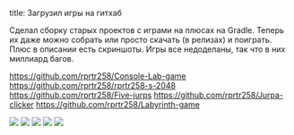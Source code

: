 title: Загрузил игры на гитхаб

Сделал сборку старых проектов с играми на плюсах на Gradle. Теперь их даже можно собрать или просто скачать (в релизах) и поиграть. Плюс в описании есть скриншоты. Игры все недоделаны, так что в них миллиард багов.

https://github.com/rprtr258/Console-Lab-game
https://github.com/rprtr258/rprtr258-s-2048
https://github.com/rprtr258/Five-jurps
https://github.com/rprtr258/Jurpa-clicker
https://github.com/rprtr258/Labyrinth-game

![](/static/img/wtM2BpcIQbY.jpg)
![](/static/img/ZUOQJ4v8ut8.jpg)
![](/static/img/o8XB3_JDsdM.jpg)
![](/static/img/1WZguSDuEdk.jpg)
![](/static/img/VCA-9OPaOFk.jpg)

